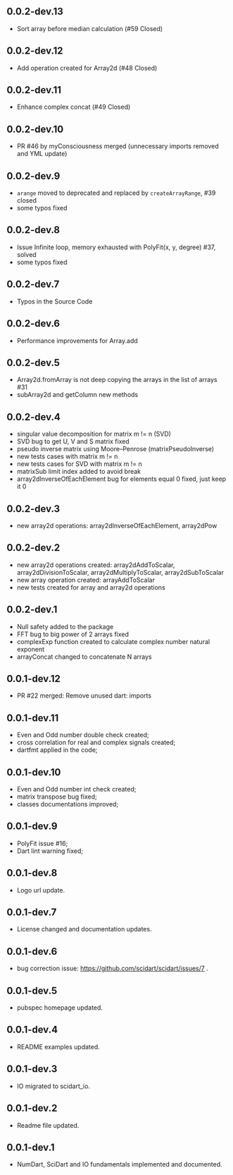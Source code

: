 ## 0.0.2-dev.13

- Sort array before median calculation (#59 Closed)

## 0.0.2-dev.12

- Add operation created for Array2d (#48 Closed)

## 0.0.2-dev.11

- Enhance complex concat (#49 Closed)

## 0.0.2-dev.10

- PR #46 by myConsciousness merged (unnecessary imports removed and YML update)

## 0.0.2-dev.9

- `arange` moved to deprecated and replaced by `createArrayRange`, #39 closed
- some typos fixed

## 0.0.2-dev.8
- Issue Infinite loop, memory exhausted with PolyFit(x, y, degree) #37, solved
- some typos fixed

## 0.0.2-dev.7
- Typos in the Source Code

## 0.0.2-dev.6
- Performance improvements for Array.add

## 0.0.2-dev.5
- Array2d.fromArray is not deep copying the arrays in the list of arrays #31
- subArray2d and getColumn new methods 

## 0.0.2-dev.4
- singular value decomposition for matrix m != n (SVD)
- SVD bug to get U, V and S matrix fixed
- pseudo inverse matrix using Moore–Penrose (matrixPseudoInverse)
- new tests cases with matrix m != n
- new tests cases for SVD with matrix m != n
- matrixSub limit index added to avoid break
- array2dInverseOfEachElement bug for elements equal 0 fixed, just keep it 0

## 0.0.2-dev.3
- new array2d operations: array2dInverseOfEachElement, array2dPow

## 0.0.2-dev.2
- new array2d operations created: array2dAddToScalar, array2dDivisionToScalar, array2dMultiplyToScalar, array2dSubToScalar
- new array operation created: arrayAddToScalar
- new tests created for array and array2d operations

## 0.0.2-dev.1
- Null safety added to the package
- FFT bug to big power of 2 arrays fixed
- complexExp function created to calculate complex number natural exponent
- arrayConcat changed to concatenate N arrays

## 0.0.1-dev.12
- PR #22 merged: Remove unused dart: imports

## 0.0.1-dev.11

- Even and Odd number double check created;
- cross correlation for real and complex signals created;
- dartfmt applied in the code;

## 0.0.1-dev.10

- Even and Odd number int check created;
- matrix transpose bug fixed;
- classes documentations improved;

## 0.0.1-dev.9

- PolyFit issue #16;
- Dart lint warning fixed;

## 0.0.1-dev.8

- Logo url update.

## 0.0.1-dev.7

- License changed and documentation updates.

## 0.0.1-dev.6

- bug correction issue: https://github.com/scidart/scidart/issues/7 .

## 0.0.1-dev.5

- pubspec homepage updated.

## 0.0.1-dev.4

- README examples updated.

## 0.0.1-dev.3

- IO migrated to scidart_io.

## 0.0.1-dev.2

- Readme file updated.

## 0.0.1-dev.1

- NumDart, SciDart and IO fundamentals implemented and documented.
